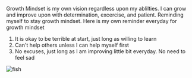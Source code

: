 Growth Mindset is my own vision regardless upon my ablilties. I can grow and improve upon with determination, excercise, and patient. Reminding myself to stay growth mindset.
Here is my own reminder everyday for growth mindset

1. It is okay to be terrible at start, just long as willing to learn
2. Can't help others unless I can help myself first
4. No excuses, just long as I am improving little bit everyday. No need to feel sad




![fish](https://user-images.githubusercontent.com/82127028/176026471-64fcb135-069c-47dc-aab0-115f57c82c12.jpg)